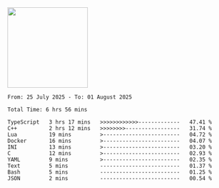 <img height="180em" src="https://github-readme-stats-eight-theta.vercel.app/api?username=bkundev&show_icons=true&theme=radical&include_all_commits=true&count_private=true"/>
<!--START_SECTION:waka-->

```all_time
From: 25 July 2025 - To: 01 August 2025

Total Time: 6 hrs 56 mins

TypeScript   3 hrs 17 mins   >>>>>>>>>>>>-------------   47.41 %
C++          2 hrs 12 mins   >>>>>>>>-----------------   31.74 %
Lua          19 mins         >------------------------   04.72 %
Docker       16 mins         >------------------------   04.07 %
INI          13 mins         >------------------------   03.20 %
C            12 mins         >------------------------   02.93 %
YAML         9 mins          >------------------------   02.35 %
Text         5 mins          -------------------------   01.37 %
Bash         5 mins          -------------------------   01.25 %
JSON         2 mins          -------------------------   00.54 %
```

<!--END_SECTION:waka-->

